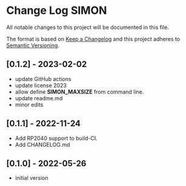 # Change Log SIMON

All notable changes to this project will be documented in this file.

The format is based on [Keep a Changelog](http://keepachangelog.com/)
and this project adheres to [Semantic Versioning](http://semver.org/).


## [0.1.2] - 2023-02-02
- update GitHub actions
- update license 2023
- allow define **SIMON_MAXSIZE** from command line.
- update readme.md
- minor edits


## [0.1.1] - 2022-11-24
- Add RP2040 support to build-CI.
- Add CHANGELOG.md

## [0.1.0] - 2022-05-26
- initial version

